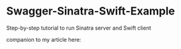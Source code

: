 # Swagger-Sinatra-Swift-Example
Step-by-step tutorial to run Sinatra server and Swift client

companion to my article here:
